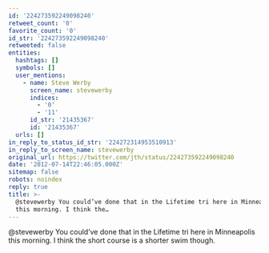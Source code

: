 ```yaml
---
id: '224273592249098240'
retweet_count: '0'
favorite_count: '0'
id_str: '224273592249098240'
retweeted: false
entities:
  hashtags: []
  symbols: []
  user_mentions:
    - name: Steve Werby
      screen_name: stevewerby
      indices:
        - '0'
        - '11'
      id_str: '21435367'
      id: '21435367'
  urls: []
in_reply_to_status_id_str: '224272314953510913'
in_reply_to_screen_name: stevewerby
original_url: https://twitter.com/jth/status/224273592249098240
date: '2012-07-14T22:46:05.000Z'
sitemap: false
robots: noindex
reply: true
title: >-
  @stevewerby You could’ve done that in the Lifetime tri here in Minneapolis
  this morning. I think the…
---
```


@stevewerby You could’ve done that in the Lifetime tri here in Minneapolis this morning. I think the short course is a shorter swim though.